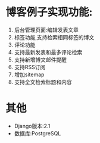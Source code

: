 # 博客例子实现功能:
1. 后台管理页面:编辑发表文章
2. 标签功能,支持检索相同标签的博文
3. 评论功能
4. 支持最新发表和最多评论检索
5. 支持新增博文邮件提醒
6. 支持RSS订阅
7. 增加sitemap
8. 支持全文检索标题和内容
# 其他
- Django版本:2.1
- 数据库:PostgreSQL